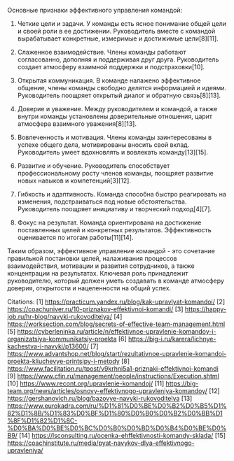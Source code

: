 
Основные признаки эффективного управления командой:

1. Четкие цели и задачи. У команды есть ясное понимание общей цели и своей роли в ее достижении. Руководитель вместе с командой вырабатывает конкретные, измеримые и достижимые цели[8][11].

2. Слаженное взаимодействие. Члены команды работают согласованно, дополняя и поддерживая друг друга. Руководитель создает атмосферу взаимной поддержки и подстраховки[10].

3. Открытая коммуникация. В команде налажено эффективное общение, члены команды свободно делятся информацией и идеями. Руководитель поощряет открытый диалог и обратную связь[8][13].

4. Доверие и уважение. Между руководителем и командой, а также внутри команды установлены доверительные отношения, царит атмосфера взаимного уважения[8][13].

5. Вовлеченность и мотивация. Члены команды заинтересованы в успехе общего дела, мотивированы вносить свой вклад. Руководитель умеет вдохновлять и вовлекать команду[13][15].

6. Развитие и обучение. Руководитель способствует профессиональному росту членов команды, поощряет развитие новых навыков и компетенций[3][12].

7. Гибкость и адаптивность. Команда способна быстро реагировать на изменения, подстраиваться под новые обстоятельства. Руководитель поощряет инициативу и творческий подход[4][7].

8. Фокус на результат. Команда ориентирована на достижение поставленных целей и конкретных результатов. Эффективность оценивается по итогам работы[11][14].

Таким образом, эффективное управление командой - это сочетание правильной постановки целей, налаживания процессов взаимодействия, мотивации и развития сотрудников, а также концентрации на результатах. Ключевая роль принадлежит руководителю, который должен уметь создавать в команде атмосферу доверия, открытости и нацеленности на общий успех.

Citations:
[1] https://practicum.yandex.ru/blog/kak-upravlyat-komandoi/
[2] https://coachuniver.ru/10-priznakov-effektivnoi-komandi/
[3] https://happy-job.ru/hr-blog/navyki-rukovoditelya/
[4] https://worksection.com/blog/secrets-of-effective-team-management.html
[5] https://cyberleninka.ru/article/n/effektivnoe-upravlenie-komandoy-i-organizatsiya-kommunikatsiy-proekta
[6] https://big-i.ru/karera/lichnye-kachestva-i-navyki/p13600/
[7] https://www.advantshop.net/blog/start/rezultativnoe-upravlenie-komandoi-proekta-kliuchevye-printsipy-i-metody
[8] https://www.facilitation.ru/tpost/v9krhni5a1-priznaki-effektivnoi-komandi
[9] https://www.cfin.ru/management/people/instructions/Execution.shtml
[10] https://www.recont.org/upravlenie-komandoj/
[11] https://big-team.org/news/articles/osnovy-effektivnogo-upravleniya-komandoy/
[12] https://gershanovich.ru/blog/bazovye-navyki-rukovoditelya
[13] https://www.eurokadra.com/ru/%D1%81%D0%BE%D0%B2%D0%B5%D1%82%D1%8B/%D1%83%D0%BF%D1%80%D0%B0%D0%B2%D0%BB%D1%8F%D1%82%D1%8C-%D0%BA%D0%BE%D0%BC%D0%B0%D0%BD%D0%B4%D0%BE%D0%B9/
[14] https://lsconsulting.ru/ocenka-ehffektivnosti-komandy-sklada/
[15] https://coachinstitute.ru/media/pyat-navykov-dlya-effektivnogo-upravleniya/
